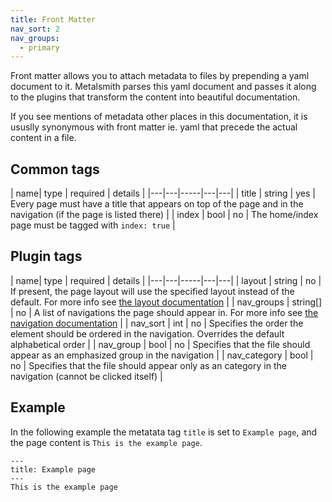 ```yaml
---
title: Front Matter
nav_sort: 2
nav_groups:
  - primary
---
```

Front matter allows you to attach metadata to files by prepending a yaml document to it. Metalsmith parses this yaml document and passes it along to the plugins that transform the content into beautiful documentation.

If you see mentions of metadata other places in this documentation, it is ususlly synonymous with front matter ie. yaml that precede the actual content in a file.

## Common tags
| name| type | required | details |
|---|---|-----|---|---|
| title | string | yes | Every page must have a title that appears on top of the page and in the navigation (if the page is listed there) |
| index | bool | no | The home/index page must be tagged with `index: true` |

## Plugin tags
| name| type | required | details |
|---|---|-----|---|---|
| layout | string | no | If present, the page layout will use the specified layout instead of the default. For more info see [the layout documentation](../features/layout.html) |
| nav_groups | string[] | no | A list of navigations the page should appear in. For more info see [the navigation documentation](../features/navigation.html) |
| nav_sort | int | no | Specifies the order the element should be ordered in the navigation. Overrides the default alphabetical order |
| nav_group | bool | no | Specifies that the file should appear as an emphasized group in the navigation |
| nav_category | bool | no | Specifies that the file should appear only as an category in the navigation (cannot be clicked itself) |

## Example
In the following example the metatata tag `title` is set to `Example page`, and the page content is `This is the example page`.
```
---
title: Example page
---
This is the example page
```
